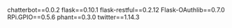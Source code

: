 chatterbot==0.0.2
flask==0.10.1
flask-restful==0.2.12
Flask-OAuthlib==0.7.0
RPi.GPIO==0.5.6
phant==0.3.0
twitter==1.14.3

